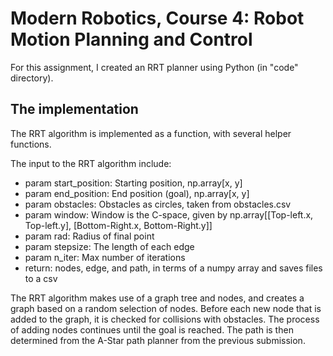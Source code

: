 # Modern Robotics, Course 4: Robot Motion Planning and Control

For this assignment, I created an RRT planner using Python (in "code" directory).


The implementation
------------------- 
The RRT algorithm is implemented as a function, with several helper functions.

The input to the RRT algorithm include:
* param start_position: Starting position, np.array[x, y]
* param end_position: End position (goal), np.array[x, y]
* param obstacles: Obstacles as circles, taken from obstacles.csv
* param window: Window is the C-space, given by np.array[[Top-left.x, Top-left.y], [Bottom-Right.x, Bottom-Right.y]]
* param rad: Radius of final point
* param stepsize: The length of each edge
* param n_iter: Max number of iterations
* return: nodes, edge, and path, in terms of a numpy array and saves files to a csv

The RRT algorithm makes use of a graph tree and nodes, and creates a graph based on a random selection of nodes. Before 
each new node that is added to the graph, it is checked for collisions with obstacles. The process of adding nodes
continues until the goal is reached. The path is then determined from the A-Star path planner from the previous submission.

